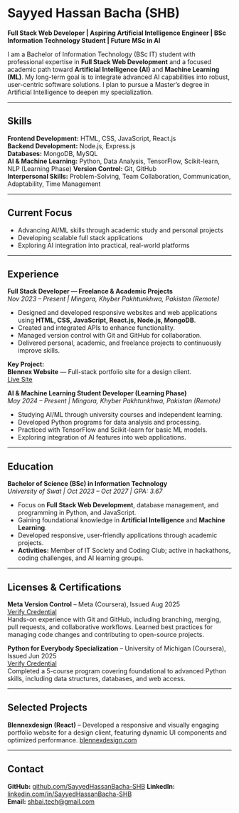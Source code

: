 # Sayyed Hassan Bacha (SHB)

**Full Stack Web Developer | Aspiring Artificial Intelligence Engineer | BSc Information Technology Student | Future MSc in AI**

I am a Bachelor of Information Technology (BSc IT) student with professional expertise in **Full Stack Web Development** and a focused academic path toward **Artificial Intelligence (AI)** and **Machine Learning (ML)**. My long-term goal is to integrate advanced AI capabilities into robust, user-centric software solutions. I plan to pursue a Master’s degree in Artificial Intelligence to deepen my specialization.

---------------------------------------------------------------

## Skills

**Frontend Development:** HTML, CSS, JavaScript, React.js  
**Backend Development:** Node.js, Express.js  
**Databases:** MongoDB, MySQL  
**AI & Machine Learning:** Python, Data Analysis, TensorFlow, Scikit-learn, NLP  (Learning Phase)
**Version Control:** Git, GitHub  
**Interpersonal Skills:** Problem-Solving, Team Collaboration, Communication, Adaptability, Time Management

---------------------------------------------------------------

## Current Focus
- Advancing AI/ML skills through academic study and personal projects  
- Developing scalable full stack applications  
- Exploring AI integration into practical, real-world platforms

---------------------------------------------------------------

## Experience

**Full Stack Developer — Freelance & Academic Projects**  
*Nov 2023 – Present | Mingora, Khyber Pakhtunkhwa, Pakistan (Remote)*  
- Designed and developed responsive websites and web applications using **HTML, CSS, JavaScript, React.js, Node.js, MongoDB**.  
- Created and integrated APIs to enhance functionality.  
- Managed version control with Git and GitHub for collaboration.  
- Delivered personal, academic, and freelance projects to continuously improve skills.  

**Key Project:**  
**Blennex Website** — Full-stack portfolio site for a design client.  
[Live Site](https://blennexdesign.com)  


**AI & Machine Learning Student Developer  (Learning Phase)**  
*May 2024 – Present | Mingora, Khyber Pakhtunkhwa, Pakistan (Remote)*  
- Studying AI/ML through university courses and independent learning.  
- Developed Python programs for data analysis and processing.  
- Practiced with TensorFlow and Scikit-learn for basic ML models.  
- Exploring integration of AI features into web applications.

---------------------------------------------------------------

## Education

**Bachelor of Science (BSc) in Information Technology**  
*University of Swat | Oct 2023 – Oct 2027 | GPA: 3.67*            
- Focus on **Full Stack Web Development**, database management, and programming in Python, and JavaScript.       
- Gaining foundational knowledge in **Artificial Intelligence** and **Machine Learning**.          
- Developed responsive, user-friendly applications through academic projects.            
- **Activities:** Member of IT Society and Coding Club; active in hackathons, coding challenges, and AI learning groups.        

---------------------------------------------------------------

## Licenses & Certifications

**Meta Version Control** – Meta (Coursera), Issued Aug 2025      
[Verify Credential](https://coursera.org/verify/QGXEDNDVPHPM)      
Hands-on experience with Git and GitHub, including branching, merging, pull requests, and collaborative workflows. Learned best practices for managing code changes and contributing to open-source projects.

**Python for Everybody Specialization** – University of Michigan (Coursera), Issued Jun 2025      
[Verify Credential](https://coursera.org/verify/specialization/HD5D91LNOZZ7)        
Completed a 5-course program covering foundational to advanced Python skills, including data structures, databases, and web access.

---------------------------------------------------------------

## Selected Projects

**Blennexdesign (React)** – Developed a responsive and visually engaging portfolio website for a design client, featuring dynamic UI components and optimized performance. [blennexdesign.com](https://blennexdesign.com)  

---------------------------------------------------------------

## Contact

**GitHub:** [github.com/SayyedHassanBacha-SHB](https://github.com/SayyedHassanBacha-SHB) 
**LinkedIn:** [linkedin.com/in/SayyedHassanBacha-SHB](https://www.linkedin.com/in/SayyedHassanBacha-SHB)  
**Email:** [shbai.tech@gmail.com](mailto:shbai.tech@gmail.com)
